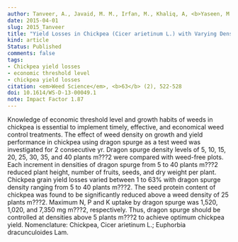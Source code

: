 ```yaml
---
author: Tanveer, A., Javaid, M. M., Irfan, M., Khaliq, A, <b>Yaseen, M.</b>.
date: 2015-04-01
slug: 2015_Tanveer
title: "Yield Losses in Chickpea (Cicer arietinum L.) with Varying Densities of Euphorbia dracunculoides L."
kind: article
Status: Published
comments: false
tags:
- Chickpea yield losses
- economic threshold level
- chickpea yield losses
citation: <em>Weed Science</em>, <b>63</b> (2), 522-528
doi: 10.1614/WS-D-13-00049.1
note: Impact Factor 1.87
---
```


Knowledge of economic threshold level and growth habits of weeds in chickpea is essential to implement timely, effective, and economical weed control treatments. The effect of weed density on growth and yield performance in chickpea using dragon spurge as a test weed was investigated for 2 consecutive yr. Dragon spurge density levels of 5, 10, 15, 20, 25, 30, 35, and 40 plants m???2 were compared with weed-free plots. Each increment in densities of dragon spurge from 5 to 40 plants m???2 reduced plant height, number of fruits, seeds, and dry weight per plant. Chickpea grain yield losses varied between 1 to 63% with dragon spurge density ranging from 5 to 40 plants m???2. The seed protein content of chickpea was found to be significantly reduced above a weed density of 25 plants m???2. Maximum N, P and K uptake by dragon spurge was 1,520, 1,020, and 7,350 mg m???2, respectively. Thus, dragon spurge should be controlled at densities above 5 plants m???2 to achieve optimum chickpea yield. Nomenclature: Chickpea, Cicer arietinum L.; Euphorbia dracunculoides Lam.